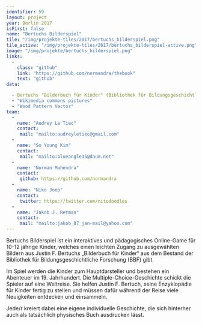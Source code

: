 ```yaml
---
identifier: 59
layout: project
year: Berlin 2017
isFirst: false
name: "Bertuchs Bilderspiel"
tile: "/img/projekte-tiles/2017/bertuchs_bilderspiel.png"
tile_active: "/img/projekte-tiles/2017/bertuchs_bilderspiel-active.png"
image: "/img/projekte/bertuchs_bilderspiel.png"
links:
  -
    class: "github"
    link: "https://github.com/normandra/thebook"
    text: "github"
data:

  - Bertuchs "Bilderbuch für Kinder" (Bibliothek für Bildungsgeschichtliche Forschung)
  - "Wikimedia commons pictures"
  - "Wood Pattern Vector"
team:
  -
    name: "Audrey Le Tiec"
    contact:
     mail: "mailto:audreyletiec@gmail.com"
  -
    name: "So Young Kim"
    contact:
     mail: "mailto:blueangle35@daum.net"
  -
    name: "Norman Mahendra"
    contact:
     github: https://github.com/normandra
  -
    name: "Niko Joop"
    contact:
     twitter: https://twitter.com/nitodoodles
  -
    name: "Jakob J. Retman"
    contact:
     mail: "mailto:jakob_87_jan-mail@yahoo.com"
---
```


Bertuchs Bilderspiel ist ein interaktives und pädagogisches Online-Game für 10-12 jährige Kinder, welches einen leichten Zugang zu ausgewählten Bildern aus Justin F. Bertuchs „Bilderbuch für Kinder“ aus dem Bestand der Bibliothek für Bildungsgeschichtliche Forschung (BBF) gibt. 

Im Spiel werden die Kinder zum Hauptdarsteller und bestehen ein Abenteuer im 19. Jahrhundert. Die Multiple-Choice-Geschichte schickt die Spieler auf eine Weltreise. Sie helfen Justin F. Bertuch, seine Enzyklopädie für Kinder fertig zu stellen und müssen dafür während der Reise viele Neuigkeiten entdecken und einsammeln.

Jede/r kreiert dabei eine eigene individuelle Geschichte, die sich hinterher auch als tatsächlich physisches Buch ausdrucken lässt. 
